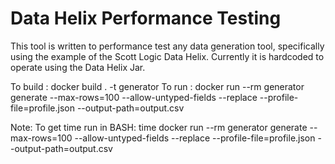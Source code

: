 # Data Helix Performance Testing

This tool is written to performance test any data generation tool, specifically using the example of the Scott Logic Data Helix. Currently it is hardcoded to operate using the Data Helix Jar.
 
To build : docker build . -t generator
To run : docker run --rm generator generate --max-rows=100 --allow-untyped-fields --replace --profile-file=profile.json --output-path=output.csv

Note: To get time run in BASH: time docker run --rm generator generate --max-rows=100 --allow-untyped-fields --replace --profile-file=profile.json --output-path=output.csv